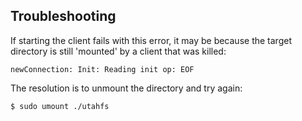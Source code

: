 Troubleshooting
---------------

If starting the client fails with this error, it may be because the target
directory is still 'mounted' by a client that was killed:

```
newConnection: Init: Reading init op: EOF
```

The resolution is to unmount the directory and try again:

```
$ sudo umount ./utahfs
```
